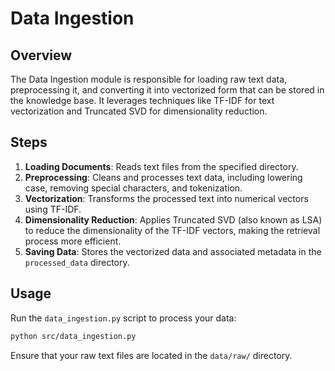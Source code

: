 # Data Ingestion

## Overview

The Data Ingestion module is responsible for loading raw text data, preprocessing it, and converting it into vectorized form that can be stored in the knowledge base. It leverages techniques like TF-IDF for text vectorization and Truncated SVD for dimensionality reduction.

## Steps

1. **Loading Documents**: Reads text files from the specified directory.
2. **Preprocessing**: Cleans and processes text data, including lowering case, removing special characters, and tokenization.
3. **Vectorization**: Transforms the processed text into numerical vectors using TF-IDF.
4. **Dimensionality Reduction**: Applies Truncated SVD (also known as LSA) to reduce the dimensionality of the TF-IDF vectors, making the retrieval process more efficient.
5. **Saving Data**: Stores the vectorized data and associated metadata in the `processed_data` directory.

## Usage

Run the `data_ingestion.py` script to process your data:

```bash
python src/data_ingestion.py
```

Ensure that your raw text files are located in the `data/raw/` directory.

